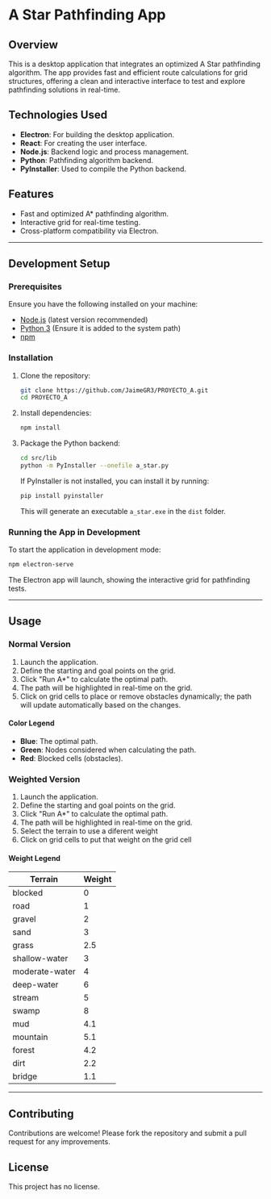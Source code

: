 # A Star Pathfinding App

## Overview
This is a desktop application that integrates an optimized A Star pathfinding algorithm. The app provides fast and efficient route calculations for grid structures, offering a clean and interactive interface to test and explore pathfinding solutions in real-time.

## Technologies Used
- **Electron**: For building the desktop application.
- **React**: For creating the user interface.
- **Node.js**: Backend logic and process management.
- **Python**: Pathfinding algorithm backend.
- **PyInstaller**: Used to compile the Python backend.

## Features
- Fast and optimized A* pathfinding algorithm.
- Interactive grid for real-time testing.
- Cross-platform compatibility via Electron.

---

## Development Setup

### Prerequisites
Ensure you have the following installed on your machine:
- [Node.js](https://nodejs.org/) (latest version recommended)
- [Python 3](https://www.python.org/downloads/) (Ensure it is added to the system path)
- [npm](https://www.npmjs.com/)

### Installation
1. Clone the repository:
   ```bash
   git clone https://github.com/JaimeGR3/PROYECTO_A.git
   cd PROYECTO_A
   ```
2. Install dependencies:
   ```bash
   npm install
   ```
3. Package the Python backend:
   ```bash
   cd src/lib
   python -m PyInstaller --onefile a_star.py
   ```
   If PyInstaller is not installed, you can install it by running:
    ```bash
   pip install pyinstaller
   ```
   This will generate an executable `a_star.exe` in the `dist` folder.

### Running the App in Development
To start the application in development mode:
```bash
npm electron-serve
```

The Electron app will launch, showing the interactive grid for pathfinding tests.

---
<!--
## Building the App for Production

To create an executable version of the app:

1. Build the React frontend:
```bash
npm run build
```

2. Navigate to the `./build/index.html` file and ensure the resource paths are relative. Modify the following lines as
shown below:
```html
<script defer="defer" src="./static/js/main.1fabf1f2.js"></script>
<link href="./static/css/main.36b3283a.css" rel="stylesheet">
```

3. Package the Electron application:
```bash
npm run make
```

The packaged app can be found in the `out` directory.

---
-->
## Usage
### Normal Version
1. Launch the application.
2. Define the starting and goal points on the grid.
3. Click "Run A\*" to calculate the optimal path.
4. The path will be highlighted in real-time on the grid.
5. Click on grid cells to place or remove obstacles dynamically; the path will update automatically based on the
changes.

#### Color Legend
- **Blue**: The optimal path.
- **Green**: Nodes considered when calculating the path.
- **Red**: Blocked cells (obstacles).

### Weighted Version
1. Launch the application.
2. Define the starting and goal points on the grid.
3. Click "Run A\*" to calculate the optimal path.
4. The path will be highlighted in real-time on the grid.
5. Select the terrain to use a diferent weight
6. Click on grid cells to put that weight on the grid cell

#### Weight Legend
   | Terrain        | Weight |
   |----------------|--------|
   | blocked        | 0      |
   | road           | 1      |
   | gravel         | 2      |
   | sand           | 3      |
   | grass          | 2.5    |
   | shallow-water  | 3      |
   | moderate-water | 4      |
   | deep-water     | 6      |
   | stream         | 5      |
   | swamp          | 8      |
   | mud            | 4.1    |
   | mountain       | 5.1    |
   | forest         | 4.2    |
   | dirt           | 2.2    |
   | bridge         | 1.1    |
---


## Contributing
Contributions are welcome! Please fork the repository and submit a pull request for any improvements.

## License
This project has no license.

